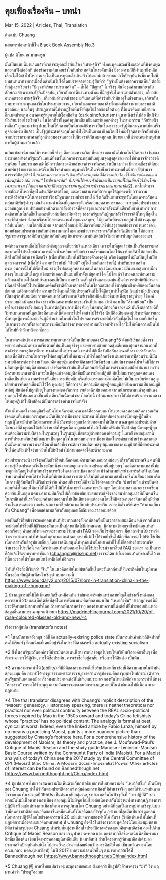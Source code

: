 # คุยเฟื่องเรื่องจีน – บทนำ

Mar 15, 2022 | Articles, Thai, Translation





ต้นฉบับ Chuang

เผยแพร่ก่อนหน้านี้ใน Black Book Assembly No.3





ผู้แปล ดีโยน ณ มานดารูน







มันเป็นแบบนี้มานานแล้วที่เวลาจะพูดอะไรกันเรื่อง “เศรษฐกิจ” ทั้งคนพูดและคนฟังและคนที่ฟังคนพูดและคนฟังต่ออีกที ต้องทำความคุ้นเคยเข้าใจกับประเทศจีนในระดับหนึ่ง ยิ่งสองสามปีที่ผ่านมายิ่งหลีกเลี่ยงไม่ได้เข้าไปใหญ่ คงจะไม่เป็นการพูดอะไรเกินจริงไปมากนักถ้าจะบอกว่าในปัจจุบันวันนี้แทบไม่มีบทสนทนาทางการเมืองใดดำเนินไปได้โดยปราศจากความรู้สึกที่ว่า “กูจำเป็นต้องออกความเห็น” ต่อสิ่งที่กลุ่มเราเรียกว่า “ปัญหาที่เรียกว่าประเทศจีน” – ซึ่งไอ้ “ปัญหา” นี้ จริงๆ มันคือชุดคำถามเกี่ยวกับลักษณะจำเพาะของรัฐจีนปัจจุบัน, เกี่ยวกับการดิ้นรนทางสังคมที่มีอยู่จริงในประเทศดังกล่าว, เกี่ยวกับอนาคตของเศรษฐกิจจีน, เกี่ยวกับอำนาจนำของมะกันแลนด์ที่เค้าว่ากันว่ามันอยู่ในช่วงขาลง, เกี่ยวกับบทบาทการลงทุนของจีนในประเทศยากจน, เกี่ยวกับผลกระทบของสิ่งทั้งหมดที่กล่าวมาต่อธรรมชาติแวดล้อม, และอื่นๆ ปรากฏการณ์นี้ปรากฏให้เห็นชัดที่สุดในโลกของสื่อต่างๆ ที่มีแนวคิดแบบนิยายคลิ๊กเบตประเภท อนาคตจะร้ายภายใต้เงื้อมมือจีน (dark sinofuturism) แนวหนึ่งเข้าไปสิงเป็นผีจับหัวเรียบร้อยโรงเรียนจีน ในโลกที่ว่านี้ชุดคำอุปมาเชิงเหยียดตะวันออกต่างๆ ในวาทะกรรม “ภัยร้ายผิวเหลือง” ถูกเอามาจัดรูปแบบใหม่ให้กลายเป็นนิยายอภินิหาร เป็นเรื่องราวของรัฐผู้มีพลาณุภาพเบ็ดเสร็จดุจองค์พระเป็นจ้าว เป็นรัฐผู้ประสงค์จะกุมโลกทั้งใบให้เป็นอาณานิคมโดยใช้พลังรัฐอุตสาหกิจกับกำลังจากประชากรมหาศาลที่ถูกล้างสมองจนกลวงโบ๋นิยมชาติกันหมดทุกคน นิยายแนวนี้น่าจะเคยผ่านหูผ่านตาทั่นผู้อ่านมาบ้างแล้ว

แก่นแท้ของนิยายอภินิหารพวกนี้จริงๆ คือความหวาดวิตกที่หากรรมของมันไม่เจอในชีวิตประจำวันของประเทศอย่างสหรัฐมะกันแลนด์ที่ชนชั้นปกครองรวมกลุ่มกันอยู่บนจุดสูงสุดของห่วงโซ่อำนาจจักรวรรดิทุนนิยม โดยประเทศเหล่านี้มีการปกครองด้วยอำนาจตำรวจที่ครอบงำเป็นวงกว้าง มีความเชื่อชาตินิยมสายพันธุ์ร้ายแรงและแพร่เร็วเป็นโรคห่าคอยหนุนหลังให้เป็นจริงยิ่งกว่าประเทศในนิยาย รัฐอำนาจตำรวจที่มีอยู่จริง*1นี้มันมีลักษณะอำนาจ “เบ็ดเสร็จ”ครบทุกข้อที่สื่อชอบประโคมขี้ให้จีนรับผิดชอบแต่เพียงผู้เดียว เช่น ระบบ “โซเชี่ยวเครดิต” ที่บังคับใช้อย่างทั่วถึงและเป็นระบบที่โน้มเอียงไว้ใช้ลงโทษเฉพาะคนจน (โดยการเอาประวัติอาชญากรรมมาผูกกับการพิจารณาคะแนนเครดิต*2), กลไกอำนาจราชทัณฑ์ที่ใหญ่ที่สุดในประวัติศาสตร์โลก, และความสามารถที่ถ้าจะพูดให้ถูกควรเรียกว่าความกระตือรือร้น*3ในการกระทำวิสามัญฆาตกรรมประชาชนได้ ซึ่งเกิดขึ้นแทบจะทุกวันโดยเฉพาะกับคนกลุ่มชาติพันธุ์ต่างๆ เช่นกัน ตามหัวเมืองที่ถูกลดระดับหรือถอนอุตสาหกรรมออก การลุกฮือประท้วงของมวลชนถูกปราบปรามอย่างหนักด้วยกำลังตำรวจที่ติดอาวุธและวางกำลังระดับเดียวกับกำลังทหาร การกดขี่ภายในนี้เกิดขึ้นในขณะเดียวกับที่กองทัพจริงๆ ของสหรัฐมะกันผู้กุมกำลังจักรวรรดิที่ใหญ่ที่สุดในประวัติศาสตร์ ส่งกองเรือรบไปลาดตระเวนทั่วทุกมหาสมุทร, ใช้ฐานทัพที่กระจายอยู่นับไม่ถ้วนคุมทุกทวีปบนโลก,  บนโลกยังไม่พอ จากนอกโลกแม่งยังใช้ดาวเทียมนำขีปนาวุธสอดส่องชาวบ้านชาวช่อง, แถมยังชอบประสานงานกับหน่วยงานกลาโหมและหน่วยงานราชการลับในสังกัดเดียวกัน ให้ก่อการรัฐประหารรัฐบาลที่เป็นปฏิปักษ์กับมันอยู่เป็นประจำ (ถ้ามันตัดสินใจไม่ส่งทหารไปบุกยึดเองอะนะ) 

แต่ข่าวฉาวชวนเชื่อไม่ใช่แหล่งข้อมูลลวงเกี่ยวกับจีนแหล่งเดียว เพราะในที่สุดแล้วมันเป็นเรื่องธรรมดาของคนที่ไร้ประโยชน์ทางการเมืองที่จะหยิบเอาตัวอย่างจากสังคมแดนไกลโพ้นมาป้ายสีดำให้กลายเป็นดิสโทเปียใต้อำนาจเบ็ดเสร็จ (เพื่อเปรียบเทียบให้ชีวิตของตัวเองดูดี) หรือเชิดชูบูชาให้มันเป็นยูโทเปียดุจสวงสวรรค์ (เพื่อให้มีความหวังว่ายังมี “ฝ่ายดี” อยู่ในโลกอันเลวร้ายนี้) สำหรับประเทศจีนกระบวนการนี้ไม่ใช่เรื่องใหม่ ชาวยุโรปและลูกหลานเหลนในอาณานิคมของพวกมันมองกลุ่มการเมืองต่างๆ ในแผ่นดินใหญ่เอเชียตะวันออกเป็นแบบนี้มาตั้งแต่ยุคมาร์โค โปโลแล้ว1 บางคนสะท้อนความกลัวของตัวเองไปลงกับจีนบางคนก็เป็นความหวัง คนที่กลัวจีนและมองมันเป็นจักรวรรดิทมิฬมีอำนาจเบ็ดเสร็จโดยทั่วไปจะมีทัศนคติคลั่งชาติตัวเองต่อชาติอื่นในโลกและชอบใช้คำอุปมาเชิงเหยียดตะวันออกชัดเจน แต่อีกพวกที่ฝากความหวังทั้งหมดไว้กับประเทศจีนก็ไม่ได้ดีกว่าเท่าไหร่นัก ถึงแม้ว่าผิวเผินจะดูเป็นอนุรักษ์นิยมน้อยกว่าแต่คนเหล่านี้สร้างภาพจีนที่เรซซิสท์บิดเบี้ยวขึ้นมาเพื่อบูชาอยู่ห่างๆ ใช้องค์ประกอบผิวเผินของวัฒนธรรมจีนและภาพปลาดๆของจีนที่ปากบอกว่าตัวเองเป็น “สังคมนิยม” เป็นเครื่องรางของขลังปลอมๆ ในการต่อสู้ทางการเมืองจริงๆ ในสมรภูมิท้องถิ่นของตน2 มันจึงตลกร้ายดีที่วิมานบนอากาศนี้ถูกเสียงที่คนเหล่านี้ต้องการโปรโมตนำไปใช้จริง นั่นก็คือเสียงของผู้บริหารจัดการและนักทฤษฎีการเมืองชาวจีนผู้มีส่วนร่วมในหนึ่งในโปรเจคการสร้างชาติที่สำคัญที่สุดในโลก ผลที่เกิดขึ้นในภาพรวมจากทั้งสองวาทะกรรมคือมันสร้างภาพลวงตามาบดบังขอบฟ้าของโลกไม่ให้เห็นความเป็นไปได้ใหม่ที่กำลังมาถึงจากไกลๆ 

ในทางตรงกันข้าม การทลายภาพมายาเหล่านี้เป็นเป้าหมายของ Chuang*5 ตั้งแต่ริเริ่มก่อตั้ง เราพยายามประเมินประเทศจีนตามที่มันเป็นอยู่จริงๆ และพยายามถ่ายทอดสุ้มเสียงของผู้คนจำนวนมากที่กำลังร่วมสมรภูมิการดิ้นรนทางสังคมในประเทศนี้ เราทำไปก็เพื่อรับมือกับอนาคตที่อาจจะกำลังมาถึงและเพื่อมีส่วนร่วมในการจุดไฟคอมมูนิสซึ่มให้ลามทุ่งไปทั่วโลกอีกครั้ง แน่นอนว่าการมีส่วนร่วมนี้มันหมายถึงการต้องทำงานกับแนวคิดทฤษฎีและประวัติศาสตร์อันซับซ้อน แต่แก่นสารของโปรเจ็คมิใช่การผลิตทฤษฎีคอมมูนิสท์ออกมา เราคิดเพียงว่ามันเป็นขั้นตอนสำคัญในการสร้างความสมัครสมานระหว่างมิตรสหายนานาชาติ เพราะในที่สุดแล้วคอมมูนิสซึ่มเป็นการเมืองปฏิบัติ มันไม่สามารถถูกลดทอนลงเหลือเป็นเพียงความศรัทธาหัวเดียวกระเทียมลีบหรือเพียงอรรถกถาม๊ากซิสโดยไม่เป็นการบีบรัดจนสูญเสียอำนาจที่หล่อเลี้ยงมันไว้ได้ พูดง่ายๆ ก็คือการจะให้ความคิดทฤษฎีคอมมูนิสท์ยังคงความเป็นคอมมูนิสท์อยู่ มันต้องไม่ถูกขังอยู่ในกรงทองของวิชาการ เราต้องฉีกมันออกมาจากหน้ากระดาษแล้วสุมมันลงบนกองไฟให้แผดเผาเป็นหนึ่งเดียวกับเนื้อหนังของโลกใบนี้ เป้าหมายของเราไม่ใช่การสร้างอารามหลวงให้ทฤษฎีเข้าไปสิงสถิตแต่เป็นการสร้างอำนาจที่แท้จริง

ตั้งแต่ไหนแต่ไรคอมมูนิสซึ่มเป็นโปรเจ็คระดับนานาชาติที่ออกแบบมาให้ขยายครอบคลุมเกินกรอบเส้นเขตแดนที่แบ่งแยกเราทุกคน มันเป็นการเมืองของประชาชน มิใช่เขตปกครองของนักทฤษฎีอีหลีท ทฤษฎีใดจะมีน้ำหนักมีผลกระทบได้ มันจะต้องถูกแปลถ่ายทอดมาให้เป็นภาษาคนพูดและประดับด้วยโฆษณาที่ดึงดูดคนให้เข้าถึงง่าย ต่อให้พูดเนื้อหาถูกต้องยังไงถ้าไม่มีคนฟังมันก็ไม่สำคัญ นักทฤษฎีทุกคนต้องมีความรับผิดชอบในฐานะครู ในฐานะผู้แปลและผู้ถ่ายทอดองค์ความรู้ ในกรณีของกลุ่มเรานี้ การที่ประเทศจีนเริ่มมีบทบาทเป็นจุดสนใจในบทสนทนาการเมืองแม้แต่ในระดับชาวบ้านร้านตลาดคุยกันมันหมายความว่าเวลาได้มาถึงแล้วที่เราจะต้องช่วยผลิตบทสรุปมุมมองของคอมมูนิสท์ที่มีต่อประเทศจีนให้คนฟังเข้าใจง่าย หยิบไปใช้หรือนำไปถ่ายทอดต่อได้สะด๊วกสะดวก

ด้วยประการชะนี เราจึงขอเปิดตัวซีรี่ยส์บล็อกตอบคำถามที่คนชอบถามบ่อยๆ เกี่ยวกับประเทศจีน คนที่มีความรู้เรื่องประเทศจีนในระดับหนึ่งน่าจะเคยถูกถามคำถามประเภทนี้อยู่บ่อยๆ ในอดีตคำถามเหล่านี้มักจะถูกจำกัดอยู่ในพื้นที่ทางวิชาการหรือในฉากการเมือง และถึงแม้ว่าคำถามที่เรานำมาพรีเส้นท์ในบล็อกจำนวนหนึ่งยังพบได้ง่ายในพื้นที่พิเศษดังกล่าว แต่เราก็เริ่มได้ยินคำถามเหล่านี้มากขึ้นในสื่อมวลชนหรือในการปฏิสัมพันธ์ในชีวิตประจำวัน คำตอบที่เราจะให้ก็จะไม่ใช่คำตอบสำหรับ “ฝ่ายซ้าย” แต่จะเป็นคำตอบที่ตั้งใจตอบให้เอาไปใช้ได้ทั่วไปมีให้ทั้งภาษาจีนและภาษาอังกฤษ โดยคำตอบส่วนมากเราจะเขียนด้วยกันเป็นกลุ่ม แต่บางคำถามมันก็จะไปเกี่ยวข้องกับประสบการณ์จริงของสมาชิกกลุ่มเราที่เป็นคนจีน ในกรณีเหล่านี้เราก็จะแยกคำตอบออกมาให้เป็นเสียงของแต่ละคนโดยให้มิตรสหายชาวจีนคนอื่นมีส่วนร่วมในการแสดงความเห็น นอกจากซีรี่ยส์คำถามเกี่ยวกับประเทศจีน เราจะมีเอ็นทรี่พิเศษ “คำถามเกี่ยวกับ Chuang” เพื่อตอบคำถามเกี่ยวกับกลุ่มคอเล็กถีบของเราออกมาด้วย

พอเปิดตัวซีรี่ยส์เราจะออกคอนเท้นท์ประมาณสองสัปดาห์ต่อครั้งเป็นเวลาสองสามเดือน หลังจากนั้นเราจะปล่อยให้ซีรี่ยส์นี้มีชีวิตของมันเองเป็นปลายเปิดไม่มีกำหนดจบ  มีคำถามเข้ามาเราก็จะมีคอนเท้นท์ออกเรื่อยๆ คำตอบทั้งหมดเราจะรวบรวมไว้บนหน้า FAQ ของเว็บไซท์กลุ่มเรา เมื่อเวลาผ่านไปเราหวังว่าเราจะสามารถทำให้ประเด็นคำถามและคำตอบเหล่านี้เข้าใจได้ง่ายยิ่งขึ้นไปอีกเพื่อการนำไปปรับใช้เป็นเนื้อหาสำหรับสื่อรูปแบบอื่นๆ โดยเราสนับสนุนให้ทุกคนนำเนื้อหาเหล่านี้ไปใช้ได้อย่างอิสระตามจิตจำนงของโปรเจ็คนี้ หากใครทำคอนเท้นท์ออกมาโดยได้ใช้ประโยชน์จากซีรี่ยส์ FAQ ของเรา จะเป็นการดีถ้าแจ้งให้เราทราบทางอีเมว (chuangcn@riseup.net) เราจะได้แปะลิ้งค์คอนเท้นท์ของทั่นไว้ ณ ที่นี้และช่วยโปรโมตบนโซเชี่ยวมีเดี่ยให้อีกแรง

1 อันที่จริงสิ่งที่เรียกว่า “จีน” ในแนวคิดสมัยใหม่มันเกิดขึ้นในตะวันตกก่อนที่มันจะเกิดขึ้นในภูมิภาคนั้นซะอีก ทั่นผู้อ่านที่สนใจเชิญอ่านบทความนี้ https://www.boundary2.org/2015/07/born-in-translation-china-in-the-making-of-zhongguo/

2 ปรากฏการณ์นี้มิได้เพิ่งเคยเกิดขึ้นเหมือนกัน ว่ากันตามจริงมันแพร่หลายที่สุดในช่วงครึ่งหลังของศตวรรษที่ 20 และเห็นได้ชัดที่สุดในการพัฒนาแนวคิดที่กลายมาเป็น “เหมาอิสซึ่ม” ปรากฏการณ์นี้มีประวัติศาสตร์มากมายทั่วโลก ถ้าอยากเห็นภาพคร่าวๆ ลองอ่านบทความนี้ดังต่อไปนี้ประกอบกับแหล่งข้อมูลอื่นตามบรรณานุกรมท้ายบท https://madeinchinajournal.com/2021/10/20/of-rose-coloured-glasses-old-and-new/*4



เชิงอรรถผู้แปล (translator’s notes)

*1 ในฉบับภาษาอังกฤษ วลีนี้คือ actually-existing police state เป็นการเล่นคำกับวลีติดปากที่คนใช้เรียกรัฐสังคมนิยมที่เคยมีอยู่จริงในประวัติศาสตร์หรือ actually existing socialism 

*2 ซึ่งในสหรัฐมะกันองค์กรที่ประเมินคะแนนนี้สามารถนำข้อมูลไปขายให้บริษัทหรือองค์กรอื่นๆ เพื่อพิจารณาการให้กู้เงิน, การให้ซื้อประกัน, การเช่าซื้อที่อยู่อาศัย, หรือการให้สินเชื่อ เป็นต้น 

*3 ความสามารถทำได้ (ability) ที่มีมิติของความกระตือรือร้นเข้ามาเกี่ยวข้องนี้มีความหมายในตัวมันสองแง่มุม คือ กระทำได้ทางรูปธรรมเพราะตำรวจผูกขาดอำนาจรูปธรรมคืออาวุธยุทธโทปกรณ์ (ตำรวจสหรัฐมะกันแค่สองเมือง ก็รวมงบประมาณต่อปีได้เกินงบประมาณกองทัพไทยเสียอีก) และกระทำได้ทาง “ศีลธรรม” เพราะได้รับอนุญาตจากวัฒนธรรมขององค์กรทางกฎหมายที่ในตัวมันเองไม่มีเนื้อหาทางกฎหมาย

*4 The thai translator disagrees with Chuang’s implicit description of the “Maoist” genealogy. Historically speaking, there is neither theoretical nor practical nor even political continuity between the REAL socio-political forces inspired by Mao in the 1950s onward and today’s China fetishists whose “practice” has no political content. The analogy is formal at best, cynical at worst. Indeed, even the linked article by Fabio Lanza, himself by no means a practicing Maoist, paints a more nuanced picture than suggested by Chuang’s footnote here. For a comprehensive history of the development of Maoism, its theory and practice, see J. Moufawad-Paul’s Critique of Maoist Reason and the study guide Marxism-Leninism-Maoism Basic Course written by the Communist Party of India (Maoist). For a Maoist analysis of today’s China see the 2017 study by the Central Committee of CPI (Maoist) titled China: A Modern Social-Imperialist Power. Other articles of interest can be found on Bannedthough.net [https://www.bannedthought.net/China/index.htm].

*4 ผู้แปลภาษาไทยขอแสดงความไม่เห็นด้วยกับการอธิบายการสืบสายความคิด “เหมาอิสซึ่ม” เป็นนัยๆ ของ Chuang ถ้าให้ว่ากันตามประวัติศาสตร์ กลุ่มสังคมการเมืองที่มีอำนาจจริงๆ และได้รับแรงบันดาลใจจากเหมาในช่วงยุคปี 1950s เป็นต้นมากับกลุ่มคนบูชาประเทศจีนในปัจจุบันที่ “การปฏิบัติ” ของพวกมันไม่มีเนื้อหาทางการเมือง สองกลุ่มนี้ไม่มีจุดเชื่อมโยงต่อเนื่องหากันไม่ว่าจะทั้งทางทฤษฎี ทางการปฏิบัติ หรือแม้แต่ทางการเมืองก็ตาม การอุปมานโดย Chuang อย่างดีที่สุดเป็นการอุปมานเชิงรูปแบบว่ามีคนต่างชาติชอบแนวคิดของจีนเหมือนกันทั้งในอดีตและปัจจุบัน อย่างแย่ที่สุดมันเป็นการดูแคลนเนื้อหาการปฏิวัติโลกในช่วงศตวรรษที่ 20 แม้แต่บทความของฟาบิโอ้ ลันซ่า (ซึ่งลันซ่าเองไม่ใช่คนที่ปฏิบัติการเมืองตามแนวคิดเหมาอิสท์) ที่ Chuang ลิ้งค์ไว้ในเชิงอรรถยังพูดเรื่องนี้โดยมีแง่มุมหลายมิติกว่าคำสรุปของ Chuang สำหรับทั่นผู้อ่านที่สนใจประวัติศาสตร์ของแนวคิดเหมาอิสซึ่ม ลองไปอ่าน Critique of Maoist Reason ของ เจ มูฟาหวาด-พอล และ คอร์สมากซิสซึ่ม-เลนินนิสซึ่ม-เหมาอิสซึ่มเบื้องต้น เขียนโดยพรรคคอมมูนิสท์อินเดีย (เหมาอิสท์) ส่วนใครอยากรู้ว่าเหมาอิสท์เค้ามองประเทศจีนปัจจุบันกันยังไง ไปอ่าน จีน: อำนาจสังคมนิยมจักรวรรดิสมัยใหม่ เป็นบทวิเคราะห์โดย คณก.กลาง พคอ.(เหมาอิสท์) ในปี 2017 บทความน่าสนใจอื่นๆ สามารถหาอ่านได้ที่ Bannedthough.net [https://www.bannedthought.net/China/index.htm]

*5 Chuang 闯 ภาษาไทยแปลว่า พุ่งทะลุกรอบออกมา สังเกตว่าเป็นรูปตัวอักษรคำว่า “ม้า” วิ่งทะลุผ่านคำว่า “ประตู”ออกมา